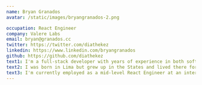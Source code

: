 ```yaml
---
name: Bryan Granados
avatar: /static/images/bryangranados-2.png

occupation: React Engineer
company: Valere Labs
email: bryan@granados.cc
twitter: https://twitter.com/diathekez
linkedin: https://www.linkedin.com/bryangranados
github: https://github.com/diathekez
text1: I'm a full-stack developer with years of experience in both software engineering and marketing. I have a strong background in working with nonprofits, small companies, and international teams. I hold a bachelor's in Advertising and Digital Marketing.
text2: I was born in Lima but grew up in the States and lived there for twenty years before moving back in the beginning of 2020. I love to write and I've written a novel, a memoir, three short story collections, and a book of poetry. I'm fond of cats and love video games. I'm a firm believer in that we should always be learning. Right now, I'm learning how to paint.
text3: I'm currently employed as a mid-level React Engineer at an international software development agency. I love what I do but I'm open to new opportunities.
---
```

